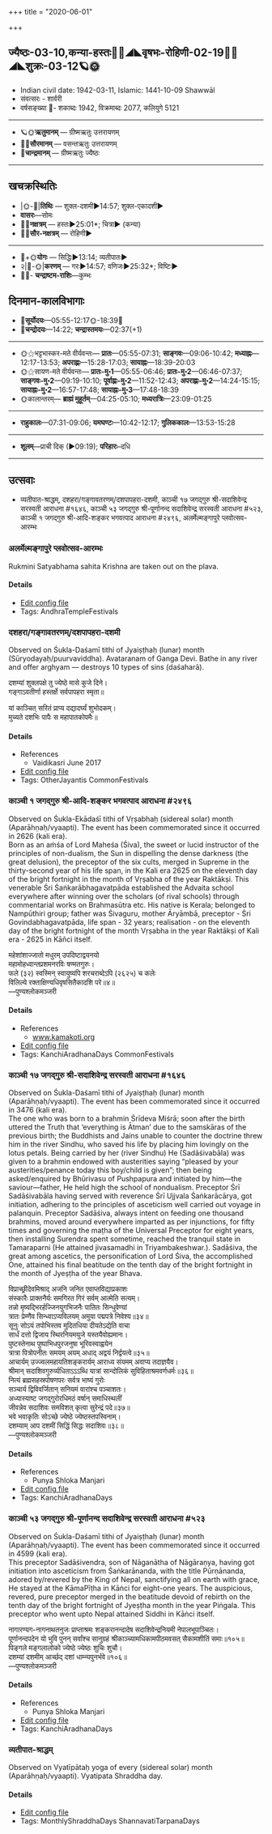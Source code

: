 +++
title = "2020-06-01"

+++
## ज्यैष्ठः-03-10,कन्या-हस्तः🌛🌌◢◣वृषभः-रोहिणी-02-19🌌🌞◢◣शुक्रः-03-12🪐🌞
- Indian civil date: 1942-03-11, Islamic: 1441-10-09 Shawwāl
- संवत्सरः - शार्वरी
- वर्षसङ्ख्या 🌛- शकाब्दः 1942, विक्रमाब्दः 2077, कलियुगे 5121
___________________
- 🪐🌞**ऋतुमानम्** — ग्रीष्मऋतुः उत्तरायणम्
- 🌌🌞**सौरमानम्** — वसन्तऋतुः उत्तरायणम्
- 🌛**चान्द्रमानम्** — ग्रीष्मऋतुः ज्यैष्ठः
___________________


## खचक्रस्थितिः
- |🌞-🌛|**तिथिः** — शुक्ल-दशमी►14:57; शुक्ल-एकादशी►  
- **वासरः**—सोमः  
- 🌌🌛**नक्षत्रम्** — हस्तः►25:01*; चित्रा► (कन्या)  
- 🌌🌞**सौर-नक्षत्रम्** — रोहिणी►  
___________________
- 🌛+🌞**योगः** — सिद्धिः►13:14; व्यतीपातः►  
- २|🌛-🌞|**करणम्** — गरः►14:57; वणिजः►25:32*; विष्टिः►  
- 🌌🌛- **चन्द्राष्टम-राशिः**—कुम्भः  


## दिनमान-कालविभागाः
- 🌅**सूर्योदयः**—05:55-12:17🌞️-18:39🌇  
- 🌛**चन्द्रोदयः**—14:22; **चन्द्रास्तमयः**—02:37(+1)  
___________________
- 🌞⚝भट्टभास्कर-मते वीर्यवन्तः— **प्रातः**—05:55-07:31; **साङ्गवः**—09:06-10:42; **मध्याह्नः**—12:17-13:53; **अपराह्णः**—15:28-17:03; **सायाह्नः**—18:39-20:03  
- 🌞⚝सायण-मते वीर्यवन्तः— **प्रातः-मु॰1**—05:55-06:46; **प्रातः-मु॰2**—06:46-07:37; **साङ्गवः-मु॰2**—09:19-10:10; **पूर्वाह्णः-मु॰2**—11:52-12:43; **अपराह्णः-मु॰2**—14:24-15:15; **सायाह्नः-मु॰2**—16:57-17:48; **सायाह्नः-मु॰3**—17:48-18:39  
- 🌞कालान्तरम्— **ब्राह्मं मुहूर्तम्**—04:25-05:10; **मध्यरात्रिः**—23:09-01:25  
___________________
- **राहुकालः**—07:31-09:06; **यमघण्टः**—10:42-12:17; **गुलिककालः**—13:53-15:28  
___________________
- **शूलम्**—प्राची दिक् (►09:19); **परिहारः**–दधि  
___________________

## उत्सवाः
- व्यतीपात-श्राद्धम्, दशहरा/गङ्गावतरणम्/दशपापहरा-दशमी, काञ्ची १७ जगद्गुरु श्री-सदाशिवेन्द्र सरस्वती आराधना #१६४६, काञ्ची ५३ जगद्गुरु श्री-पूर्णानन्द सदाशिवेन्द्र सरस्वती आराधना #५२३, काञ्ची १ जगद्गुरु श्री-आदि-शङ्कर भगवत्पाद आराधना #२४९६, अलर्मेल्मङ्गापुरे प्लवोत्सव-आरम्भः
### अलर्मेल्मङ्गापुरे प्लवोत्सव-आरम्भः

Rukmini Satyabhama sahita Krishna are taken out on the plava.

#### Details
- [Edit config file](https://github.com/jyotisham/adyatithi/tree/master/temples/Andhra/relative_event/alarmElmaGgApurE%20plavOtsava-samApanam/offset__-4/alarmElmaGgApurE%20plavOtsava-ArambhaH.toml)
- Tags: AndhraTempleFestivals


### दशहरा/गङ्गावतरणम्/दशपापहरा-दशमी

Observed on Śukla-Daśamī tithi of Jyaiṣṭhaḥ (lunar) month (Sūryodayaḥ/puurvaviddha). Avataranam of Ganga Devi. Bathe in any river and offer arghyam — destroys 10 types of sins (daśaharā).

दशम्यां शुक्लपक्षे तु ज्येष्ठे मासे कुजे दिने।  
गङ्गाऽवतीर्णा हस्तर्क्षे सर्वपापहरा स्मृता॥  
  
यां काञ्चित् सरितं प्राप्य दद्यादर्घ्यं शुभोदकम्।  
मुच्यते दशभिः पापैः स महापातकोपमैः॥



#### Details
- References
  - Vaidikasri June 2017
- [Edit config file](https://github.com/jyotisham/adyatithi/tree/master/general/lunar_month/tithi/03/10/dazaharA%20or%20gaGgAvataraNam%20or%20dazapApaharA~dazamI.toml)
- Tags: OtherJayantis CommonFestivals


### काञ्ची १ जगद्गुरु श्री-आदि-शङ्कर भगवत्पाद आराधना #२४९६

Observed on Śukla-Ekādaśī tithi of Vṛṣabhaḥ (sidereal solar) month (Aparāhṇaḥ/vyaapti). The event has been commemorated since it occurred in 2626 (kali era).  
Born as an aṁśa of Lord Maheśa (Śiva), the sweet or lucid instructor of the principles of non-dualism, the Sun in dispelling the dense darkness (the great delusion), the preceptor of the six cults, merged in Supreme in the thirty-second year of his life span, in the Kali era 2625 on the eleventh day of the bright fortnight in the month of Vṛṣabha of the year Raktākṣi. This venerable Śri Śaṅkarābhagavatpāda established the Advaita school everywhere after winning over the scholars (of rival schools) through commentarial works on Brahmasūtra etc. His native is Kerala; belonged to Nampūthiri group; father was Śivaguru, mother Āryāmbā, preceptor - Śri Govindabhagavatpāda, life span - 32 years; realisation - on the eleventh day of the bright fortnight of the month Vṛṣabha in the year Raktākṣi of Kali era - 2625 in Kāñci itself.

महेशांशाज्जातो मधुरम् उपदिष्टाद्वयनयो  
महामोहध्वान्तप्रशमनरविः षण्मतगुरुः।  
फले (३२) स्वस्मिन् स्वायुष्यपि शरचराब्देऽपि (२६२५) च कलेः  
विलिल्ये रक्ताक्षिण्यधिवृषसितैकादशि परे॥४॥  
—पुण्यश्लोकमञ्जरी



#### Details
- References
  - www.kamakoti.org
- [Edit config file](https://github.com/jyotisham/adyatithi/tree/master/mahApuruSha/kAnchI-maTha/sidereal_solar_month/tithi/02/11/kAJcI%201%20jagadguru%20zrI~Adi-zaGkara%20bhagavatpAda%20ArAdhanA.toml)
- Tags: KanchiAradhanaDays CommonFestivals


### काञ्ची १७ जगद्गुरु श्री-सदाशिवेन्द्र सरस्वती आराधना #१६४६

Observed on Śukla-Daśamī tithi of Jyaiṣṭhaḥ (lunar) month (Aparāhṇaḥ/vyaapti). The event has been commemorated since it occurred in 3476 (kali era).  
The one who was born to a brahmin Śrīdeva Miśrā; soon after the birth uttered the Truth that ‘everything is Ātman’ due to the samskāras of the previous birth; the Buddhists and Jains unable to counter the doctrine threw him in the river Sindhu, who saved his life by placing him lovingly on the lotus petals. Being carried by her (river Sindhu) He (Sadāśivabāla) was given to a brahmin endowed with austerities saying “pleased by your austerities/penance today this boy/child is given”; then being asked/enquired by Bhūrivasu of Pushpapura and initiated by him—the saviour—father, He held high the school of nondualism. Preceptor Śrī Sadāśivabāla having served with reverence Śrī Ujjvala Śaṅkarācārya, got initiation, adhering to the principles of asceticism well carried out voyage in palanquin. Preceptor Sadāśiva, always intent on feeding one thousand brahmins, moved around everywhere imparted as per injunctions, for fifty times and governing the maṭha of the Universal Preceptor for eight years, then installing Surendra spent sometime, reached the tranquil state in Tamaraparni (He attained jivasamadhi in Triyambakeshwar.). Sadāśiva, the great among ascetics, the personification of Lord Śiva, the accomplished One, attained his final beatitude on the tenth day of the bright fortnight in the month of Jyeṣṭha of the year Bhava.

विप्राच्छ्रीदेवमिश्राद् अजनि जनित एवाप्तविद्याप्रकाशः  
संस्कारैः प्राक्तनैर्यः समगिरत गिरं सर्वम् आत्मेति सत्यम्।  
तन्नो मृष्यद्भिरर्हज्जिनयुगभिजनैः पातितः सिन्धुवेण्यां  
त्रातः प्रेम्णैव सिन्ध्वाऽप्यविलयम् अमुया पद्मपत्रे निवेश्य॥३४॥  
सूनुः सोऽयं तपोभिस्तव मुदितधिया दीयतेऽद्येति वाचा  
सार्धं दत्तो द्विजाय स्थिरनियमयुजे यस्तयैवोह्यमानः।  
पुष्टस्तेनाथ पुष्पाभिधपुरजनुषा भूरिवस्वाह्वयेन  
त्रात्रा पित्रोपनीतः समयम् अयम् अधाद् अद्वयं निर्द्वयत्वे॥३५॥  
आचार्यम् उज्ज्वलमहायतिशङ्करार्यम् आराध्य संयमम् अवाप्य तदाज्ञयैव।  
श्रीमान् सदाशिवगुरुर्व्यधिताऽऽऽब्धि यात्रां सान्दोलिकं सुविहिताश्रमवर्णधर्मः॥३६॥  
नित्यं ब्रह्मसहस्रपोषणपरः सर्वत्र भाष्यं गुरोः  
सञ्चार्य द्विविवर्जितान् सनियमं वारांश्च पञ्चाशतः।  
अध्यास्याष्ट जगद्गुरोरधिमठं वर्षान् समाधिस्थलीं  
जीवन्नेव सदाशिवः समविशत् कृत्वा सुरेन्द्रं पदे॥३७॥  
भवे भवाकृतिः सोऽच्छे ज्येष्ठे ज्येष्ठस्तपस्विनाम्।  
दशम्याम् आप दशमीं सिद्धिं सिद्धः सदाशिवः॥३८॥  
—पुण्यश्लोकमञ्जरी



#### Details
- References
  - Punya Shloka Manjari
- [Edit config file](https://github.com/jyotisham/adyatithi/tree/master/mahApuruSha/kAnchI-maTha/lunar_month/tithi/03/10/kAJcI%2017%20jagadguru%20zrI~sadAzivEndra%20sarasvatI%20ArAdhanA.toml)
- Tags: KanchiAradhanaDays


### काञ्ची ५३ जगद्गुरु श्री-पूर्णानन्द सदाशिवेन्द्र सरस्वती आराधना #५२३

Observed on Śukla-Daśamī tithi of Jyaiṣṭhaḥ (lunar) month (Aparāhṇaḥ/vyaapti). The event has been commemorated since it occurred in 4599 (kali era).  
This preceptor Sadāśivendra, son of Nāganātha of Nāgāraṇya, having got initiation into asceticism from Śaṅkarānanda, with the title Pūrṇānanda, adored by/revered by the King of Nepal, sanctifying all on earth with grace, He stayed at the KāmaPīṭha in Kāṅci for eight-one years. The auspicious, revered, pure preceptor merged in the beatitude devoid of rebirth on the tenth day of the bright fortnight of Jyeṣṭha month in the year Piṅgala. This preceptor who went upto Nepal attained Siddhi in Kāṅci itself.

नागारण्यग-नागनाथतनुजः प्राप्ताश्रमः शङ्करानन्दादेष सदाशिवेन्द्रनियमी नेपालभूपाञ्चितः।  
पूर्णानन्दपदेन यो भुवि पुनन् सर्वांश्च सानुग्रहं श्रीकाञ्च्यामधिकामपीठमवसत् सैकामशीतिं समाः॥१०५॥  
पिङ्गले मङ्गलालोको ज्येष्ठे ज्येष्ठः शुचिः शुचौ।  
दशम्यां दशमीम् आर्च्छद् दशां धाम्न्यपुनर्भवे॥१०६॥  
—पुण्यश्लोकमञ्जरी



#### Details
- References
  - Punya Shloka Manjari
- [Edit config file](https://github.com/jyotisham/adyatithi/tree/master/mahApuruSha/kAnchI-maTha/lunar_month/tithi/03/10/kAJcI%2053%20jagadguru%20zrI~pUrNAnanda%20sadAzivEndra%20sarasvatI%20ArAdhanA.toml)
- Tags: KanchiAradhanaDays


### व्यतीपात-श्राद्धम्

Observed on Vyatīpātaḥ yoga of every (sidereal solar) month (Aparāhṇaḥ/vyaapti). Vyatipata Shraddha day.

#### Details
- [Edit config file](https://github.com/jyotisham/adyatithi/tree/master/devatA/pitR/sidereal_solar_month/yoga/00/17/vyatIpAta-zrAddham.toml)
- Tags: MonthlyShraddhaDays ShannavatiTarpanaDays


